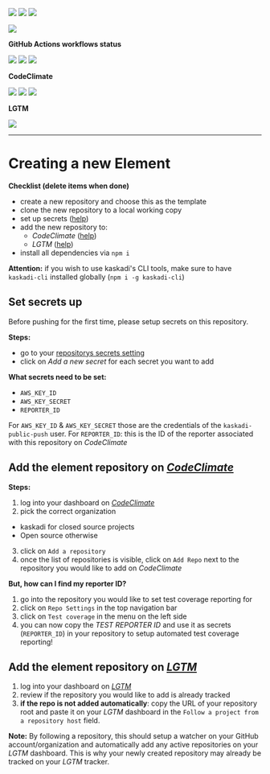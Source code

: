 ![](https://img.shields.io/github/package-json/v/kaskadi/kaskadi-icon)
![](https://img.shields.io/badge/code--style-standard-blue)
![](https://img.shields.io/github/license/kaskadi/kaskadi-icon?color=blue)

[![](https://img.shields.io/badge/live-example-orange)](https://cdn.klimapartner.net/modules/%40kaskadi/kaskadi-icon/example/index.html)

**GitHub Actions workflows status**

<!--Uncomment if you're in a branch which is not master or release/*
![](https://img.shields.io/github/workflow/status/kaskadi/kaskadi-icon/testing?label=test)-->
<!-- This badge should only be used for master and release/* branches. Otherwise use the one above -->
![](https://img.shields.io/github/workflow/status/kaskadi/kaskadi-icon/build-on-firefox?label=firefox&logo=Mozilla%20Firefox&logoColor=white)
![](https://img.shields.io/github/workflow/status/kaskadi/kaskadi-icon/build-on-chrome?label=chrome&logo=Google%20Chrome&logoColor=white)
![](https://img.shields.io/github/workflow/status/kaskadi/kaskadi-icon/publish?label=publish&logo=Amazon%20AWS)

**CodeClimate**

[![](https://img.shields.io/codeclimate/maintainability/kaskadi/kaskadi-icon?label=maintainability&logo=Code%20Climate)](https://codeclimate.com/github/kaskadi/kaskadi-icon)
[![](https://img.shields.io/codeclimate/tech-debt/kaskadi/kaskadi-icon?label=technical%20debt&logo=Code%20Climate)](https://codeclimate.com/github/kaskadi/kaskadi-icon)
[![](https://img.shields.io/codeclimate/coverage/kaskadi/kaskadi-icon?label=test%20coverage&logo=Code%20Climate)](https://codeclimate.com/github/kaskadi/kaskadi-icon)

**LGTM**

[![](https://img.shields.io/lgtm/grade/javascript/github/kaskadi/kaskadi-icon?label=code%20quality&logo=LGTM)](https://lgtm.com/projects/g/kaskadi/kaskadi-icon/?mode=list&logo=LGTM)


****



# Creating a new Element

**Checklist (delete items when done)**
- create a new repository and choose this as the template
- clone the new repository to a local working copy
- set up secrets ([help](#Set-secrets-up))
- add the new repository to:
  - _CodeClimate_ ([help](#Add-the-element-repository-on-CodeClimate))
  - _LGTM_ ([help](#Add-the-element-repository-on-LGTM))
- install all dependencies via `npm i`

**Attention:** if you wish to use kaskadi's CLI tools, make sure to have `kaskadi-cli` installed globally (`npm i -g kaskadi-cli`)

## Set secrets up

Before pushing for the first time, please setup secrets on this repository.

**Steps:**
- go to your [repositorys secrets setting](../../settings/secrets)
- click on _Add a new secret_ for each secret you want to add

**What secrets need to be set:**
- `AWS_KEY_ID`
- `AWS_KEY_SECRET`
- `REPORTER_ID`

For `AWS_KEY_ID` & `AWS_KEY_SECRET` those are the credentials of the `kaskadi-public-push` user.
For `REPORTER_ID`: this is the ID of the reporter associated with this repository on _CodeClimate_

## Add the element repository on [_CodeClimate_](https://codeclimate.com)

**Steps:**
1. log into your dashboard on [_CodeClimate_](https://codeclimate.com/dashboard)
2. pick the correct organization
  - kaskadi for closed source projects
  - Open source otherwise
3. click on `Add a repository`
4. once the list of repositories is visible, click on `Add Repo` next to the repository you would like to add on _CodeClimate_

**But, how can I find my reporter ID?**

1. go into the repository you would like to set test coverage reporting for
2. click on `Repo Settings` in the top navigation bar
3. click on `Test coverage` in the menu on the left side
4. you can now copy the _TEST REPORTER ID_ and use it as secrets (`REPORTER_ID`) in your repository to setup automated test coverage reporting!

## Add the element repository on [_LGTM_](https://lgtm.com)

1. log into your dashboard on [_LGTM_](https://lgtm.com/dashboard)
2. review if the repository you would like to add is already tracked
3. **if the repo is not added automatically**: copy the URL of your repository root and paste it on your _LGTM_ dashboard in the `Follow a project from a repository host` field.

**Note:** By following a repository, this should setup a watcher on your GitHub account/organization and automatically add any active repositories on your _LGTM_ dashboard. This is why your newly created repository may already be tracked on your _LGTM_ tracker.
